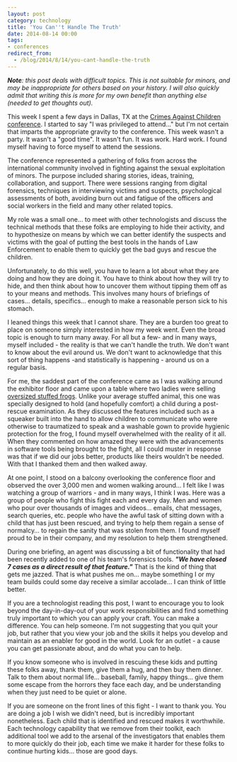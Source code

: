 ```yaml
---
layout: post
category: technology
title: 'You Can''t Handle The Truth'
date: 2014-08-14 00:00
tags:
- conferences
redirect_from:
  - /blog/2014/8/14/you-cant-handle-the-truth
---
```

*__Note__: this post deals with difficult topics. This is not suitable for minors, and may be inappropriate for others 
based on your history. I will also quickly admit that writing this is more for my own benefit than anything else 
(needed to get thoughts out).*

This week I spent a few days in Dallas, TX at the [Crimes Against Children conference](http://www.cacconference.org/). 
I started to say "I was privileged to attend…" but I'm not certain that imparts the appropriate gravity to the 
conference. This week wasn't a party. It wasn't a "good time". It wasn't fun. It was work. Hard work. I found myself 
having to force myself to attend the sessions.

The conference represented a gathering of folks from across the international community involved in fighting against 
the sexual exploitation of minors. The purpose included sharing stories, ideas, training, collaboration, and support. 
There were sessions ranging from digital forensics, techniques in interviewing victims and suspects, psychological 
assessments of both, avoiding burn out and fatigue of the officers and social workers in the field and many other 
related topics.

My role was a small one… to meet with other technologists and discuss the technical methods that these folks are 
employing to hide their activity, and to hypothesize on means by which we can better identify the suspects and victims 
with the goal of putting the best tools in the hands of Law Enforcement to enable them to quickly get the bad guys and 
rescue the children.

Unfortunately, to do this well, you have to learn a lot about what they are doing and how they are doing it. You have 
to think about how they will try to hide, and then think about how to uncover them without tipping them off as to your 
means and methods. This involves many hours of briefings of cases… details, specifics… enough to make a reasonable 
person sick to his stomach.

I leaned things this week that I cannot share. They are a burden too great to place on someone simply interested in how 
my week went. Even the broad topic is enough to turn many away. For all but a few- and in many ways, myself included - 
the reality is that we can't handle the truth. We don't want to know about the evil around us. We don't want to 
acknowledge that this sort of thing happens -and statistically is happening - around us on a regular basis.

For me, the saddest part of the conference came as I was walking around the exhibitor floor and came upon a table 
where two ladies were selling [oversized stuffed frogs](http://comfortfrog.com/). Unlike your average stuffed animal, 
this one was specially designed to hold (and hopefully comfort) a child during a post-rescue examination. As they 
discussed the features included such as a squeaker built into the hand to allow children to communicate who were 
otherwise to traumatized to speak and a washable gown to provide hygienic protection for the frog, I found myself 
overwhelmed with the reality of it all. When they commented on how amazed they were with the advancements in software 
tools being brought to the fight, all I could muster in response was that if we did our jobs better, products like 
theirs wouldn't be needed. With that I thanked them and then walked away.

At one point, I stood on a balcony overlooking the conference floor and observed the over 3,000 men and women walking 
around… I felt like I was watching a group of warriors - and in many ways, I think I was. Here was a group of people 
who fight this fight each and every day. Men and women who pour over thousands of images and videos… emails, chat 
messages, search queries, etc. people who have the awful task of sitting down with a child that has just been rescued, 
and trying to help them regain a sense of normalcy… to regain the sanity that was stolen from them. I found myself 
proud to be in their company, and my resolution to help them strengthened.

During one briefing, an agent was discussing a bit of functionality that had been recently added to one of his team's 
forensics tools. __*"We have closed 7 cases as a direct result of that feature."*__ That is the kind of thing that gets 
me jazzed. That is what pushes me on… maybe something I or my team builds could some day receive a similar accolade… 
I can think of little better.

If you are a technologist reading this post, I want to encourage you to look beyond the day-in-day-out of your work 
responsibilities and find something truly important to which you can apply your craft. You can make a difference. You 
can help someone. I'm not suggesting that you quit your job, but rather that you view your job and the skills it helps 
you develop and maintain as an enabler for good in the world. Look for an outlet - a cause you can get passionate 
about, and do what you can to help.

If you know someone who is involved in rescuing these kids and putting these folks away, thank them, give them a hug, 
and then buy them dinner. Talk to them about normal life… baseball, family, happy things… give them some escape from 
the horrors they face each day, and be understanding when they just need to be quiet or alone.

If you are someone on the front lines of this fight - I want to thank you. You are doing a job I wish we didn't need, 
but is incredibly important nonetheless. Each child that is identified and rescued makes it worthwhile. Each technology 
capability that we remove from their toolkit, each additional tool we add to the arsenal of the investigators that 
enables them to more quickly do their job, each time we make it harder for these folks to continue hurting kids… 
those are good days.
